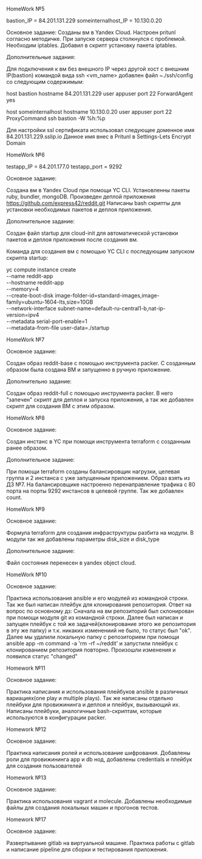 HomeWork №5

bastion_IP = 84.201.131.229
someinternalhost_IP = 10.130.0.20

Основное задание:
Созданы вм в Yandex Cloud. Настроен pritunl согласно методичке. При запуске сервера столкнулся с проблемой. Необходим iptables. Добавил в скрипт установку пакета iptables.

Дополнительные задания:

Для подключения к вм без внешного IP через другой хост с внешним IP(bastion) командой вида ssh <vm_name> добавлен файл ~./ssh/config со следующим содержимым:

host bastion
hostname 84.201.131.229
user appuser
port 22
ForwardAgent yes

host someinternalhost
hostname 10.130.0.20
user appuser
port 22
ProxyCommand ssh bastion -W %h:%p

Для настройки ssl сертификата использовал следующее доменное имя 84.201.131.229.sslip.io
Данное имя внес в Pritunl в Settings-Lets Encrypt Domain

HomeWork №6

testapp_IP = 84.201.177.0
testapp_port = 9292

Основное задание:

Создана вм в Yandex Cloud при помощи YC CLI. Установленны пакеты ruby, bundler, mongoDB.
Произведен деплой приложения https://github.com/express42/reddit.git
Написаны bash скрипты для установки необходимых пакетов и деплоя приложения.

Дополнительное задание:

Создан файл startup для cloud-init для автоматической установки пакетов и деплоя приложения после создания вм.

Команда для создания вм с помощью  YC CLI с последующим запуском скрипта startup:

yc compute instance create \
  --name reddit-app \
  --hostname reddit-app \
  --memory=4 \
  --create-boot-disk image-folder-id=standard-images,image-family=ubuntu-1604-lts,size=10GB \
  --network-interface subnet-name=default-ru-central1-b,nat-ip-version=ipv4 \
  --metadata serial-port-enable=1 \
  --metadata-from-file user-data=./startup

HomeWork №7

Основное задание:

Создан образ reddit-base с помощью инструмента packer. С созданным образом была создана ВМ и запущенно в ручную приложение.

Дополнительно задание:

Создан образ reddit-full с помощью инструмента packer. В него "запечен" скрипт для деплоя и запуска приложения, а так же добавлен скрипт для создания ВМ с этим образом.

HomeWork №8

Основное задание:

Создан инстанс в YC при помощи инструмента terraform с созданным ранее образом.

Дополнительное задание:

При помощи terraform созданы балансировщик нагрузки, целевая группа и 2 инстанса с уже запущенным приложением. Образ взять из ДЗ №7. На балансировщике настроенно перенаправление трафика с 80 порта на порты 9292 инстансов в целевой группе. Так же добавлен count.

HomeWork №9

Основное задание:

Формула terraform для создания инфраструктуры разбита на модули. В модули так же добавлены параметры disk_size и disk_type

Дополнительное задание:

Файл состояния перенесен в yandex object cloud.

HomeWork №10

Основное задание:

Практика использования ansible и его модулей из командной строки. Так же был написан плейбук для клонирования репозитория.
Ответ на вопрос по основному дз:
Сначала на вм репозиторий был склонирован при помощи модуля git из командной строки. Далее был написан и запущен плейбук с той же задачей(клонирование этого же репозитория в эту же папку) и т.к. никаких изменениий не было, то статус был "ok".
Далее мы удалили локальную папку с репозиторием при помощи ansible app -m command -a 'rm -rf ~/reddit' и запустили плейбук с клонированием репозитория повторно. Произошли изменения и появился статус "changed"

Homework №11

Основное задание:

Практика написания и использования плейбуков ansible в различных вариациях(one play и multiple plays). Так же написаны отдельно плейбуки для провижининга и деплоя и плейбук, вызывающий их. Написаны плейбуки, аналогичные bash-скриптам, которые используются в конфигурации packer.

Homework №12

Основное задание:

Практика написания ролей и использование шифрования. Добавлены роли для провижининга app и db нод, добавлены credentials и плейбук для создания пользователей

Homework №13

Основное задание:

Практика использования vagrant и molecule. Добавлены необходимые файлы для создания локальных машин и прогонов тестов.

Homework №17

Основное задание:

Развертывание gitlab на виртуальной машине. Практика работы с gitlab и написание pipeline для сборки и тестирования приложения.
